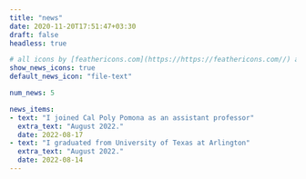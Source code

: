 ```yaml
---
title: "news"
date: 2020-11-20T17:51:47+03:30
draft: false
headless: true

# all icons by [feathericons.com](https://https://feathericons.com//) are supported
show_news_icons: true
default_news_icon: "file-text"

num_news: 5

news_items:
- text: "I joined Cal Poly Pomona as an assistant professor"
  extra_text: "August 2022."
  date: 2022-08-17
- text: "I graduated from University of Texas at Arlington"
  extra_text: "August 2022."
  date: 2022-08-14
---
```

